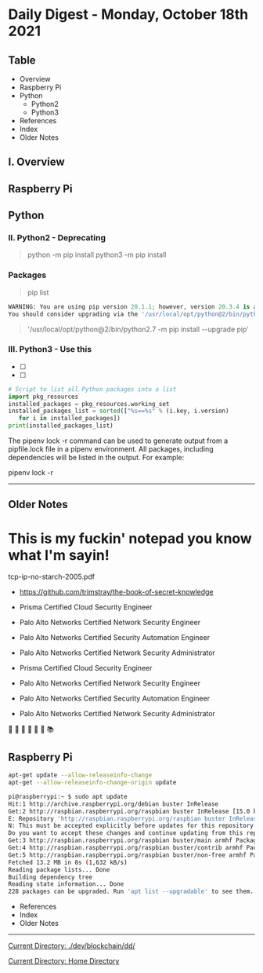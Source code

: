 # Daily Digest - Monday, October 18th 2021

## Table

* Overview
* Raspberry Pi
* Python
   + Python2
   + Python3
* References
* Index
* Older Notes

## I. Overview

## Raspberry Pi

## Python

### II. Python2 - Deprecating

> python -m pip install <lib> 
> python3 -m pip install <lib> 

### Packages

> pip list

```python
WARNING: You are using pip version 20.1.1; however, version 20.3.4 is available.
You should consider upgrading via the '/usr/local/opt/python@2/bin/python2.7 -m pip install --upgrade pip' command.
```

> '/usr/local/opt/python@2/bin/python2.7 -m pip install --upgrade pip'

### III. Python3 - Use this

- [ ] 
- [ ] 

```python
# Script to list all Python packages into a list
import pkg_resources
installed_packages = pkg_resources.working_set
installed_packages_list = sorted(["%s==%s" % (i.key, i.version)
   for i in installed_packages])
print(installed_packages_list)
```

The  pipenv lock -r command can be used to generate output from a pipfile.lock file in a pipenv environment. All packages, including dependencies will be listed in the output. For example:

pipenv lock -r

--- 

## Older Notes

# This is my fuckin' notepad you know what I'm sayin!

tcp-ip-no-starch-2005.pdf


* https://github.com/trimstray/the-book-of-secret-knowledge


* Prisma Certified Cloud Security Engineer
* Palo Alto Networks Certified Network Security Engineer
* Palo Alto Networks Certified Security Automation Engineer
* Palo Alto Networks Certified Network Security Administrator

* Prisma Certified Cloud Security Engineer
* Palo Alto Networks Certified Network Security Engineer
* Palo Alto Networks Certified Security Automation Engineer
* Palo Alto Networks Certified Network Security Administrator

📖 📕 📗 📘 📙 📝 📚

## Raspberry Pi

```sh
apt-get update --allow-releaseinfo-change
apt-get --allow-releaseinfo-change-origin update

pi@raspberrypi:~ $ sudo apt update
Hit:1 http://archive.raspberrypi.org/debian buster InRelease
Get:2 http://raspbian.raspberrypi.org/raspbian buster InRelease [15.0 kB]
E: Repository 'http://raspbian.raspberrypi.org/raspbian buster InRelease' changed its 'Suite' value from 'stable' to 'oldstable'
N: This must be accepted explicitly before updates for this repository can be applied. See apt-secure(8) manpage for details.
Do you want to accept these changes and continue updating from this repository? [y/N] y
Get:3 http://raspbian.raspberrypi.org/raspbian buster/main armhf Packages [13.0 MB]
Get:4 http://raspbian.raspberrypi.org/raspbian buster/contrib armhf Packages [58.8 kB]
Get:5 http://raspbian.raspberrypi.org/raspbian buster/non-free armhf Packages [104 kB]
Fetched 13.2 MB in 8s (1,632 kB/s)                                                                                                                                                              
Reading package lists... Done
Building dependency tree       
Reading state information... Done
228 packages can be upgraded. Run 'apt list --upgradable' to see them.
```
* References
* Index
* Older Notes

---

[Current Directory: ./dev/blockchain/dd/](./dev/blockchain/dd/dd_20211018.md)

[Current Directory: Home Directory ](./dev/blockchain/dd/dd_20211018.md)
